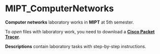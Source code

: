 # MIPT_ComputerNetworks

**Computer networks** laboratory works in **MIPT** at 5th semester.

To *open* files with laboratory work, you need to download a [**Cisco Packet Tracer**](https://getprogram.net/index.php?d=190).

**Descriptions** contain laboratory tasks with step-by-step instructions.
